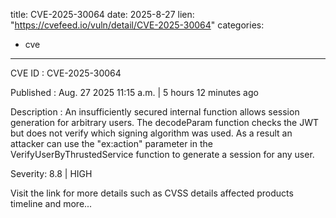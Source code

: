  
title: CVE-2025-30064
date: 2025-8-27
lien: "https://cvefeed.io/vuln/detail/CVE-2025-30064"
categories:
  - cve
---

CVE ID : CVE-2025-30064

Published :  Aug. 27
2025
11:15 a.m. | 5 hours
12 minutes ago

Description : An insufficiently secured internal function allows session generation for arbitrary users. The decodeParam function checks the JWT but does not verify which signing algorithm was used. As a result
an attacker can use the "ex:action" parameter in the VerifyUserByThrustedService function to generate a session for any user.

Severity: 8.8 | HIGH

Visit the link for more details
such as CVSS details
affected products
timeline
and more...
